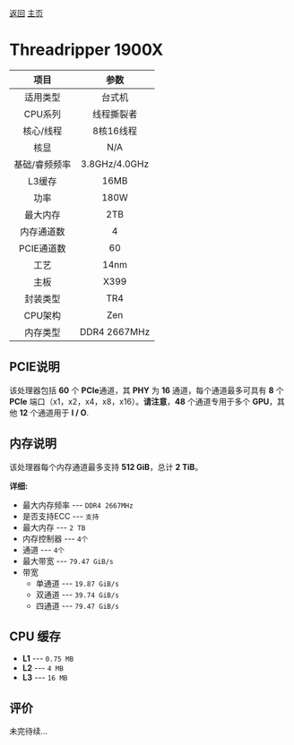 [返回](../../../)  [主页](../../)

# Threadripper 1900X

| 项目 | 参数 |
| :------: | :------: |
|适用类型 | 台式机|
|CPU系列| 线程撕裂者 |
|核心/线程| 8核16线程|
|核显| N/A |
|基础/睿频频率 |3.8GHz/4.0GHz|
| L3缓存| 16MB|
|功率| 180W |
|最大内存| 2TB |
|内存通道数| 4 |
|PCIE通道数| 60 |
|工艺|14nm |
|主板| X399 |
|封装类型| TR4 |
|CPU架构|  Zen  |
|内存类型| DDR4 2667MHz |

## PCIE说明

该处理器包括 **60** 个 **PCIe**通道，其 **PHY** 为 **16** 通道，每个通道最多可具有 **8** 个 **PCIe** 端口（x1，x2，x4，x8，x16）。**请注意**，**48** 个通道专用于多个 **GPU**，其他 **12** 个通道用于 **I / O**.

## 内存说明

该处理器每个内存通道最多支持 **512 GiB**，总计 **2 TiB**。

**详细:**

- 最大内存频率 --- `DDR4 2667MHz`
- 是否支持ECC --- `支持` 
- 最大内存 --- `2 TB`
- 内存控制器 --- `4个` 
- 通道 --- `4个` 
- 最大带宽 --- `79.47 GiB/s` 
- 带宽
	- 单通道 --- `19.87 GiB/s` 
	- 双通道 --- `39.74 GiB/s` 
	- 四通道 --- `79.47 GiB/s` 

## CPU 缓存

- **L1** --- `0.75 MB`
- **L2** --- `4 MB`
- **L3** --- `16 MB`

## 评价

 未完待续...
